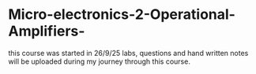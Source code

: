 # Micro-electronics-2-Operational-Amplifiers-
this course was started in 26/9/25 labs, questions and hand written notes will be uploaded during my journey through this course. 
